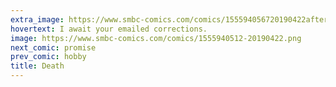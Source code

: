 ```yaml
---
extra_image: https://www.smbc-comics.com/comics/155594056720190422after.png
hovertext: I await your emailed corrections.
image: https://www.smbc-comics.com/comics/1555940512-20190422.png
next_comic: promise
prev_comic: hobby
title: Death
---
```


